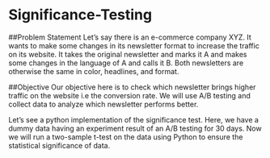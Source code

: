 # Significance-Testing


##Problem Statement
Let’s say there is an e-commerce company XYZ. It wants to make some changes in its newsletter format to increase the traffic on its website. It takes the original newsletter and marks it A and makes some changes in the language of A and calls it B. Both newsletters are otherwise the same in color, headlines, and format.

##Objective
Our objective here is to check which newsletter brings higher traffic on the website i.e the conversion rate. We will use A/B testing and collect data to analyze which newsletter performs better.

Let’s see a python implementation of the significance test. Here, we have a dummy data having an experiment result of an A/B testing for 30 days. Now we will run a two-sample t-test on the data using Python to ensure the statistical significance of data.
